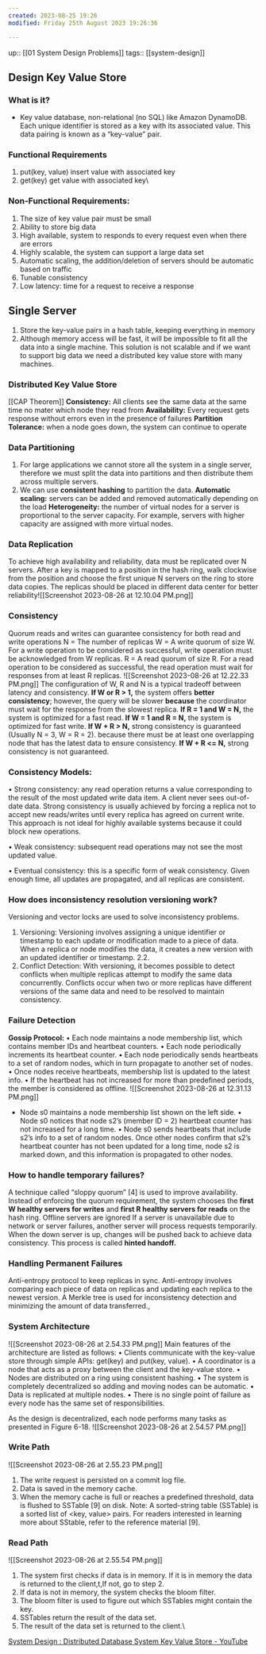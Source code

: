 ```yaml
---
created: 2023-08-25 19:26
modified: Friday 25th August 2023 19:26:36

---
```

up:: [[01 System Design Problems]]
tags:: [[system-design]]

## Design Key Value Store

### What is it?
- Key value database, non-relational (no SQL) like Amazon DynamoDB. Each unique identifier is stored as a key with its associated value. This data pairing is known as a “key-value” pair.

### Functional Requirements
1. put(key, value) insert value with associated key
2. get(key) get value with associated key\

### Non-Functional Requirements:
1. The size of key value pair must be small
2. Ability to store big data
3. High available, system to responds to every request even when there are errors
4. Highly scalable, the system can support a large data set
5. Automatic scaling, the addition/deletion of servers should be automatic based on traffic
6. Tunable consistency
7. Low latency: time for a request to receive a response
## Single Server
1. Store the key-value pairs in a hash table, keeping everything in memory
2. Although memory access will be fast, it will be impossible to fit all the data into a single machine. This solution is not scalable and if we want to support big data we need a distributed key value store with many machines.

### Distributed Key Value Store
[[CAP Theorem]]
**Consistency:** All clients see the same data at the same time no mater which node they read from
**Availability:** Every request gets response without errors even in the presence of failures
**Partition Tolerance:** when a node goes down, the system can continue to operate
### Data Partitioning
1. For large applications we cannot store all the system in a single server, therefore we must split the data into partitions and then distribute them across multiple servers.
2. We can use **consistent hashing** to partition the data.
	**Automatic scaling:** servers can be added and removed automatically depending on the load
	**Heterogeneity:** the number of virtual nodes for a server is proportional to the server capacity. For example, servers with higher capacity are assigned with more virtual nodes.

### Data Replication
To achieve high availability and reliability, data must be replicated over N servers.
After a key is mapped to a position in the hash ring, walk clockwise from the position and choose the first unique N servers on the ring to store data copies. The replicas should be placed in different data center for better reliability![[Screenshot 2023-08-26 at 12.10.04 PM.png]]
### Consistency
Quorum reads and writes can guarantee consistency for both read and write operations
N = The number of replicas
W = A write quorum of size W. For a write operation to be considered as successful, write operation must be acknowledged from W replicas.
R = A read quorum of size R. For a read operation to be considered as successful, the read operation must wait for responses from at least R replicas.
![[Screenshot 2023-08-26 at 12.22.33 PM.png]]
The configuration of W, R and N is a typical tradeoff between latency and consistency.
**If W or R > 1,** the system offers **better consistency**; however, the query will be slower **because** the coordinator must wait for the response from the slowest replica.
**If R = 1 and W = N,** the system is optimized for a fast read.
**If W = 1 and R = N,** the system is optimized for fast write.
**If W + R > N,** strong consistency is guaranteed (Usually N = 3, W = R = 2). because there must be at least one overlapping node that has the latest data to ensure consistency.
**If W + R <= N,** strong consistency is not guaranteed.
### Consistency Models:
• Strong consistency: any read operation returns a value corresponding to the result of the most updated write data item. A client never sees out-of-date data.
	Strong consistency is usually achieved by forcing a replica not to accept new reads/writes until every replica has agreed on current write. This approach is not ideal for highly available systems because it could block new operations.

• Weak consistency: subsequent read operations may not see the most updated value.

• Eventual consistency: this is a specific form of weak consistency. Given enough time, all updates are propagated, and all replicas are consistent.
### How does inconsistency resolution versioning work?
Versioning and vector locks are used to solve inconsistency problems.

1. Versioning: Versioning involves assigning a unique identifier or timestamp to each update or modification made to a piece of data. When a replica or node modifies the data, it creates a new version with an updated identifier or timestamp. 2.2.
2. Conflict Detection: With versioning, it becomes possible to detect conflicts when multiple replicas attempt to modify the same data concurrently. Conflicts occur when two or more replicas have different versions of the same data and need to be resolved to maintain consistency.
### Failure Detection
**Gossip Protocol:**
• Each node maintains a node membership list, which contains member IDs and heartbeat counters.
• Each node periodically increments its heartbeat counter.
• Each node periodically sends heartbeats to a set of random nodes, which in turn propagate to another set of nodes.
• Once nodes receive heartbeats, membership list is updated to the latest info.
• If the heartbeat has not increased for more than predefined periods, the member is considered as offline.
![[Screenshot 2023-08-26 at 12.31.13 PM.png]]
- Node s0 maintains a node membership list shown on the left side.
• Node s0 notices that node s2’s (member ID = 2) heartbeat counter has not increased for a long time.
• Node s0 sends heartbeats that include s2’s info to a set of random nodes. Once other nodes confirm that s2’s heartbeat counter has not been updated for a long time, node s2 is marked down, and this information is propagated to other nodes.
### How to handle temporary failures?
A technique called “sloppy quorum” [4] is used to improve availability. Instead of enforcing the quorum requirement, the system chooses the **first W healthy servers for writes** and **first R healthy servers for reads** on the hash ring. Offline servers are ignored
If a server is unavailable due to network or server failures, another server will process requests temporarily. When the down server is up, changes will be pushed back to achieve data consistency. This process is called **hinted handoff.**
### Handling Permanent Failures
Anti-entropy protocol to keep replicas in sync. Anti-entropy involves comparing each piece of data on replicas and updating each replica to the newest version. A Merkle tree is used for inconsistency detection and minimizing the amount of data transferred.,
### System Architecture
![[Screenshot 2023-08-26 at 2.54.33 PM.png]]
Main features of the architecture are listed as follows:
• Clients communicate with the key-value store through simple APIs: get(key) and put(key, value).
• A coordinator is a node that acts as a proxy between the client and the key-value store. • Nodes are distributed on a ring using consistent hashing.
• The system is completely decentralized so adding and moving nodes can be automatic. • Data is replicated at multiple nodes.
• There is no single point of failure as every node has the same set of responsibilities.

As the design is decentralized, each node performs many tasks as presented in Figure 6-18.
![[Screenshot 2023-08-26 at 2.54.57 PM.png]]
### Write Path
![[Screenshot 2023-08-26 at 2.55.23 PM.png]]

1. The write request is persisted on a commit log file.
2. Data is saved in the memory cache.
3. When the memory cache is full or reaches a predefined threshold, data is flushed to SSTable [9] on disk. Note: A sorted-string table (SSTable) is a sorted list of <key, value> pairs. For readers interested in learning more about SStable, refer to the reference material [9].
### Read Path
![[Screenshot 2023-08-26 at 2.55.54 PM.png]]
1. The system first checks if data is in memory. If it is in memory the data is returned to the client,t,If not, go to step 2.
2. If data is not in memory, the system checks the bloom filter.
3. The bloom filter is used to figure out which SSTables might contain the key.
4. SSTables return the result of the data set.
5. The result of the data set is returned to the client.\

[System Design : Distributed Database System Key Value Store - YouTube](https://www.youtube.com/watch?v=rnZmdmlR-2M)
